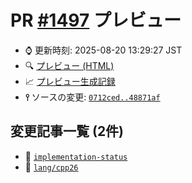 # PR [\#1497](https://github.com/cpprefjp/site/pull/1497) プレビュー
- &#x231a; 更新時刻: 2025-08-20 13:29:27 JST
- &#x1f50d; [プレビュー (HTML)](https://cpprefjp.github.io/site/gen/pull/1497)
- &#x1f4c8; [プレビュー生成記録](https://github.com/cpprefjp/site/actions?query=event%3Apull_request_target+branch%3Acpp26_2025_08)
- **&#x2AEF;** ソースの変更: [`0712ced..48871af`](https://github.com/cpprefjp/site/compare/0712ced43f1c245d85b081c3130d68999456f790..48871af0ebbad1193c1a1041353596bdabb1d034)

## 変更記事一覧 (2件)

- &#x1f4dd; [`implementation-status`](https://cpprefjp.github.io/site/gen/pull/1497/implementation-status.html)
- &#x1f4dd; [`lang/cpp26`](https://cpprefjp.github.io/site/gen/pull/1497/lang/cpp26.html)
